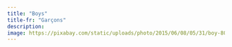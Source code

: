 ```yaml
---
title: "Boys"
title-fr: "Garçons"
description:
image: https://pixabay.com/static/uploads/photo/2015/06/08/05/31/boy-801182_960_720.jpg
---
```


